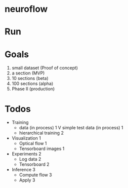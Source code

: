# neuroflow


# Run


# Goals

1. small dataset (Proof of concept)
2. a section (MVP)
3. 10 sections (beta)
4. 100 sections (alpha)
5. Phase II (production)

# Todos
- Training
  - data (in process) 1
  V simple test data (in process) 1
  - hierarchical training 2
- Visualization 1
  - Optical flow 1
  - Tensorboard images 1
- Experiments 2
  - Log data 2
  - Tensorboard 2
- Inference 3
  - Compute flow 3
  - Apply 3
